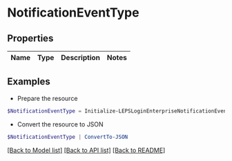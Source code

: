 # NotificationEventType
## Properties

Name | Type | Description | Notes
------------ | ------------- | ------------- | -------------

## Examples

- Prepare the resource
```powershell
$NotificationEventType = Initialize-LEPSLoginEnterpriseNotificationEventType 
```

- Convert the resource to JSON
```powershell
$NotificationEventType | ConvertTo-JSON
```

[[Back to Model list]](../README.md#documentation-for-models) [[Back to API list]](../README.md#documentation-for-api-endpoints) [[Back to README]](../README.md)

